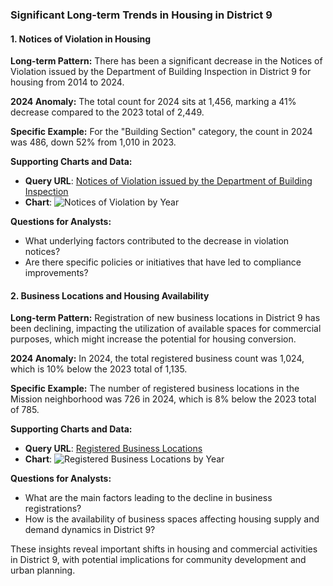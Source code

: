 ### Significant Long-term Trends in Housing in District 9

#### 1. Notices of Violation in Housing

**Long-term Pattern:** There has been a significant decrease in the Notices of Violation issued by the Department of Building Inspection in District 9 for housing from 2014 to 2024.

**2024 Anomaly:** The total count for 2024 sits at 1,456, marking a 41% decrease compared to the 2023 total of 2,449.

**Specific Example:** For the "Building Section" category, the count in 2024 was 486, down 52% from 1,010 in 2023.

**Supporting Charts and Data:**

- **Query URL**: [Notices of Violation issued by the Department of Building Inspection](https://data.sfgov.org/resource/nbtm-fbw5.json?%24query=SELECT+date_trunc_y%28date_filed%29+AS+year%2C+status%2C+nov_category_description%2C+receiving_division%2C+assigned_division%2C+supervisor_district%2C+zipcode%2C+COUNT%28%2A%29+AS+item_count+WHERE+date_filed+%3E%3D%272014-01-01%27+GROUP+BY+year%2C+status%2C+nov_category_description%2C+receiving_division%2C+assigned_division%2C+supervisor_district%2C+zipcode+ORDER+BY+year+LIMIT+5000+OFFSET+10000)
- **Chart**: ![Notices of Violation by Year](../static/chart_925fb1.png)

**Questions for Analysts:**
- What underlying factors contributed to the decrease in violation notices?
- Are there specific policies or initiatives that have led to compliance improvements?


#### 2. Business Locations and Housing Availability

**Long-term Pattern:** Registration of new business locations in District 9 has been declining, impacting the utilization of available spaces for commercial purposes, which might increase the potential for housing conversion.

**2024 Anomaly:** In 2024, the total registered business count was 1,024, which is 10% below the 2023 total of 1,135.

**Specific Example:** The number of registered business locations in the Mission neighborhood was 726 in 2024, which is 8% below the 2023 total of 785.

**Supporting Charts and Data:**

- **Query URL**: [Registered Business Locations](https://data.sfgov.org/resource/g8m3-pdis.json?%24query=SELECT+date_trunc_y%28location_start_date%29+AS+year%2C+count%28%2A%29+as+item_count%2C+naic_code_description%2C+supervisor_district%2C+neighborhoods_analysis_boundaries+WHERE+location_start_date+%3E%3D%272014-01-01%27+GROUP+BY+year%2C+naic_code_description%2C+supervisor_district%2C+neighborhoods_analysis_boundaries+LIMIT+5000+OFFSET+5000)
- **Chart**: ![Registered Business Locations by Year](../static/chart_6f6fe5.png)

**Questions for Analysts:**
- What are the main factors leading to the decline in business registrations?
- How is the availability of business spaces affecting housing supply and demand dynamics in District 9?

These insights reveal important shifts in housing and commercial activities in District 9, with potential implications for community development and urban planning.